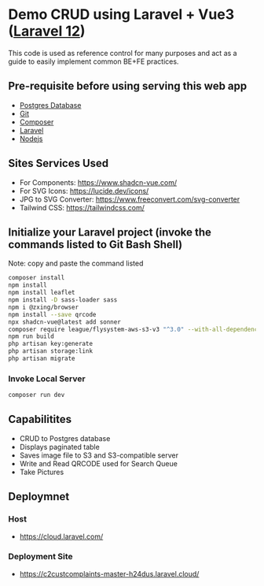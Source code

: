 # Demo CRUD using Laravel + Vue3 ([Laravel 12](https://laravel.com/docs/12.x/installation))

This code is used as reference control for many purposes and act as a guide to easily implement common BE+FE practices.

## Pre-requisite before using serving this web app

* [Postgres Database](https://www.postgresql.org/download/)
* [Git](https://git-scm.com/downloads)
* [Composer](https://getcomposer.org/download/)  
* [Laravel](https://laravel.com/docs/12.x/installation) 
* [Nodejs](https://nodejs.org/en/download)

## Sites Services Used

* For Components: https://www.shadcn-vue.com/
* For SVG Icons: https://lucide.dev/icons/
* JPG to SVG Converter: https://www.freeconvert.com/svg-converter
* Tailwind CSS: https://tailwindcss.com/

## Initialize your Laravel project (invoke the commands listed to Git Bash Shell)

Note: copy and paste the command listed

```sh
composer install
npm install
npm install leaflet
npm install -D sass-loader sass
npm i @zxing/browser
npm install --save qrcode
npx shadcn-vue@latest add sonner
composer require league/flysystem-aws-s3-v3 "^3.0" --with-all-dependencies
npm run build
php artisan key:generate
php artisan storage:link
php artisan migrate
```

### Invoke Local Server

```sh
composer run dev
```

## Capabilitites

* CRUD to Postgres database
* Displays paginated table
* Saves image file to S3 and S3-compatible server
* Write and Read QRCODE used for Search Queue
* Take Pictures

## Deploymnet

### Host

* https://cloud.laravel.com/

### Deployment Site

* https://c2custcomplaints-master-h24dus.laravel.cloud/
